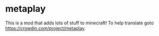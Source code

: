 # metaplay
This is a mod that adds lots of stuff to minecraft!
To help translate goto https://crowdin.com/project/metaplay.
